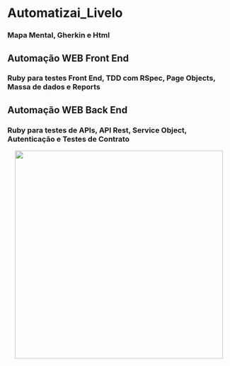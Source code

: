# Automatizai_Livelo
### Mapa Mental, Gherkin e Html
## Automação WEB Front End
### Ruby para testes Front End, TDD com RSpec, Page Objects, Massa de dados e Reports
## Automação WEB Back End
### Ruby para testes de APIs, API Rest, Service Object, Autenticação e Testes de Contrato

<p align="center">
<img width="470" src="https://github.com/cristiancfe/Automatizai_Livelo/tree/main/imagens">
</p>
